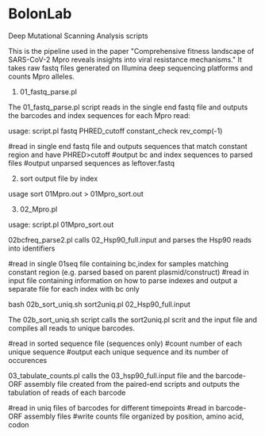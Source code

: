 # BolonLab
Deep Mutational Scanning Analysis scripts

This is the pipeline used in the paper "Comprehensive fitness landscape of SARS-CoV-2 Mpro reveals insights into viral resistance mechanisms." It takes raw fastq files generated on Illumina deep sequencing platforms and counts Mpro alleles.

1) 01_fastq_parse.pl

The 01_fastq_parse.pl script reads in the single end fastq file and outputs the barcodes and index sequences for each Mpro read:

usage: script.pl fastq PHRED_cutoff constant_check rev_comp(-1)

#read in single end fastq file and outputs sequences that match constant region and have PHRED>cutoff #output bc and index sequences to parsed files #output unparsed sequences as leftover.fastq

2) sort output file by index

usage sort 01Mpro.out > 01Mpro_sort.out

3) 02_Mpro.pl

usage: script.pl 01Mpro_sort.out

02bcfreq_parse2.pl calls 02_Hsp90_full.input and parses the Hsp90 reads into identifiers

#read in single 01seq file containing bc,index for samples matching constant region (e.g. parsed based on parent plasmid/construct) #read in input file containing information on how to parse indexes and output a separate file for each index with bc only

bash 02b_sort_uniq.sh sort2uniq.pl 02_Hsp90_full.input

The 02b_sort_uniq.sh script calls the sort2uniq.pl scrit and the input file and compiles all reads to unique barcodes.

#read in sorted sequence file (sequences only) #count number of each unique sequence #output each unique sequence and its number of occurences

03_tabulate_counts.pl calls the 03_hsp90_full.input file and the barcode-ORF assembly file created from the paired-end scripts and outputs the tabulation of reads of each barcode

#read in uniq files of barcodes for different timepoints #read in barcode-ORF assembly files #write counts file organized by position, amino acid, codon
